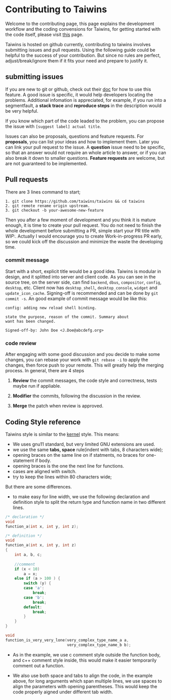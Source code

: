 # Contributing to Taiwins

Welcome to the contributing page, this page explains the development workflow
and the coding convensions for Taiwins, for getting started with the code
itself, please visit [this](docs/mainpage.md) page.

Taiwins is hosted on github currently, contributing to taiwins involves
submitting issues and pull requests. Using the following guide could be helpful
to the success of your contribution. But since no rules are perfect,
adjust/break/ignore them if it fits your need and prepare to justify it.

## submitting issues

If you are new to git or github, check out their
[doc](https://guides.github.com/features/issues/) for how to use this
feature. A good issue is specific, it would help developers locating the
problems. Additional infomation is appreciated, for example, if you run into a
segmentfault, a **stack trace** and **reproduce steps** in the description
would be very helpful.

If you know which part of the code leaded to the problem, you can propose the
issue with `[suggest label] actual title`.

Issues can also be proposals, questions and feature requests. For
**proposals**, you can list your ideas and how to implement them. Later you can
link your pull request to the issue. A **question** issue need to be specific,
so that an answer would not require an whole article to answer, or if you can
also break it down to smaller questions. **Feature requests** are welcome, but
are not guaranteed to be implemented.

## Pull requests

There are 3 lines command to start;

	1. git clone https://github.com/taiwins/taiwins && cd taiwins
	2. git remote rename origin upstream.
	3. git checkout -b your-awesome-new-feature
	
Then you after a few moment of development and you think it is mature enough,
it is time to create your pull request. You do not need to finish the whole
development before submitting a PR, simple start your PR title with
*WIP:*. Actually I would encourage you to create Work-in-progress PR early, so
we could kick off the discussion and minimize the waste the developing
time.

### commit message

Start with a short, explicit title would be a good idea. Taiwins is modular in
design, and it splitted into server and client code. As you can see in the
source tree, on the server side, can find `backend`, `dbus`, `compositor`,
`config`, `desktop`, etc. Client now has `desktop_shell`, `desktop_console`,
`widget` and `update_icon_cache`. Signing-off is recommended and can be done
by `git commit -s`. An good example of commit message would be like this:
	
	config: adding new reload shell binding.
	
	state the purpose, reason of the commit. Summary about 
	want has been changed.
	
	Signed-off-by: John Doe <J.Doe@abcdefg.org>

### code review

After engaging with some good discussion and you decide to make some changes,
you can rebase your work with `git rebase -i` to apply the changes, then force
push to your remote. This will greatly help the merging process. In general,
there are 4 steps

1. **Review** the commit messages, the code style and correctness, tests maybe
   run if appliable.

3. **Modifier** the commits, following the discussion in the review.

5. **Merge** the patch when review is approved.

## Coding Style reference

Taiwins style is similar to the
[kernel](https://www.kernel.org/doc/Documentation/process/coding-style.rst)
style. This means:

- We uses gnu11 standard, but very limited GNU extensions are used.
- we use the same **tabs, space** rule(indent with tabs, 8 characters wide);
- opening braces on the same line on if statments, no braces for one-statement
  if body.
- opening braces is the one the next line for functions.
- cases are aligned with switch.
- try to keep the lines within 80 characters wide;

But there are some differences.
- to make easy for line width, we use the following declaration and definition
  style to split the return type and function name in two different lines.

```c
/* declaration */
void
function_a(int x, int y, int z);

/* definition */
void
function_a(int x, int y, int z)
{
	int a, b, c;
	
	//comment
	if (x < 10)
		a = x;
	else if (a > 100 ) {
		switch (y) {
		case 'a':
			break;
		case 'b':
			break;
		default:
			break;
		}
	}
}

void
function_is_very_very_lone(very_complex_type_name_a a,
                           very_complex_type_name_b b);
```

- As in the example, we use c comment style outside the function body, and c++
  comment style inside, this would make it easier temporarily comment out a
  function.

- We also use both space and tabs to align the code, in the example above, for
  long arguments which span multiple lines, we use spaces to align the
  parameters with opening parentheses. This would keep the code properly aigned
  under different tab width.

